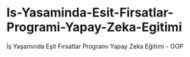 # Is-Yasaminda-Esit-Firsatlar-Programi-Yapay-Zeka-Egitimi
 İş Yaşamında Eşit Fırsatlar Programı Yapay Zeka Eğitimi - OOP
